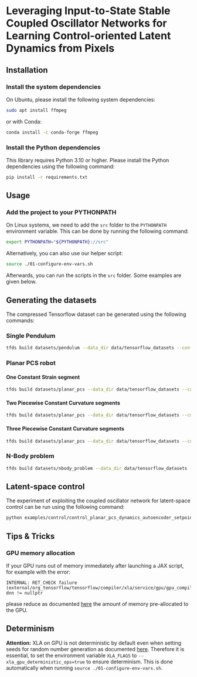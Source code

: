 # Leveraging Input-to-State Stable Coupled Oscillator Networks for Learning Control-oriented Latent Dynamics from Pixels

## Installation

### Install the system dependencies

On Ubuntu, please install the following system dependencies:

```bash
sudo apt install ffmpeg
```

or with Conda:

```bash
conda install -c conda-forge ffmpeg
```

### Install the Python dependencies

This library requires Python 3.10 or higher. Please install the Python dependencies using the following command:

```bash
pip install -r requirements.txt
```

## Usage

### Add the project to your PYTHONPATH

On Linux systems, we need to add the `src` folder to the `PYTHONPATH` environment variable. 
This can be done by running the following command:

```bash
export PYTHONPATH="${PYTHONPATH}://src"
```

Alternatively, you can also use our helper script:

```bash
source ./01-configure-env-vars.sh
```

Afterwards, you can run the scripts in the `src` folder. Some examples are given below.

## Generating the datasets

The compressed Tensorflow dataset can be generated using the following commands:

### Single Pendulum

```bash
tfds build datasets/pendulum --data_dir data/tensorflow_datasets --config single_pendulum_32x32px_h-101 --overwrite
```

### Planar PCS robot

#### One Constant Strain segment

```bash
tfds build datasets/planar_pcs --data_dir data/tensorflow_datasets --config cs_32x32px_h-101 --overwrite
```

#### Two Piecewise Constant Curvature segments

```bash
tfds build datasets/planar_pcs --data_dir data/tensorflow_datasets --config pcc_ns-2_32x32px_h-101 --overwrite
```

#### Three Piecewise Constant Curvature segments

```bash
tfds build datasets/planar_pcs --data_dir data/tensorflow_datasets --config pcc_ns-3_32x32px_h-101 --overwrite
```

### N-Body problem

```bash
tfds build datasets/nbody_problem --data_dir data/tensorflow_datasets --config nb-2_h-101_32x32px --overwrite
```

## Latent-space control

The experiment of exploiting the coupled oscillator network for latent-space control can be run using the following command:

```bash
python examples/control/control_planar_pcs_dynamics_autoencoder_setpoint_sequence.py
```

## Tips & Tricks

### GPU memory allocation

If your GPU runs out of memory immediately after launching a JAX script, for example with the error:

```
INTERNAL: RET_CHECK failure (external/org_tensorflow/tensorflow/compiler/xla/service/gpu/gpu_compiler.cc:626) dnn != nullptr 
```

please reduce as documented [here](https://jax.readthedocs.io/en/latest/gpu_memory_allocation.html) the amount of memory 
pre-allocated to the GPU.

## Determinism

**Attention:** XLA on GPU is not deterministic by default even when setting seeds for random number generation as documented [here](https://github.com/google/jax/issues/13672). Therefore it is essential, to set the environment variable `XLA_FLAGS` to `--xla_gpu_deterministic_ops=true` to ensure determinism. This is done automatically when running `source ./01-configure-env-vars.sh`.
